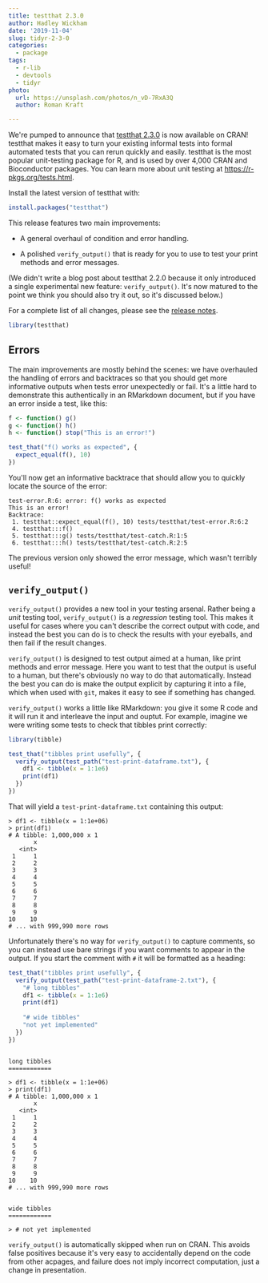 ```yaml
---
title: testthat 2.3.0
author: Hadley Wickham
date: '2019-11-04'
slug: tidyr-2-3-0
categories:
  - package
tags:
  - r-lib
  - devtools
  - tidyr
photo:
  url: https://unsplash.com/photos/n_vD-7RxA3Q
  author: Roman Kraft

---
```




We're pumped to announce that [testthat 2.3.0](http://testthat.r-lib.org) is now available on CRAN! 
testthat makes it easy to turn your existing informal tests into formal automated tests that you can rerun quickly and easily. 
testthat is the most popular unit-testing package for R, and is used by over 4,000 CRAN and Bioconductor packages. 
You can learn more about unit testing at <https://r-pkgs.org/tests.html>. 

Install the latest version of testthat with:


```r
install.packages("testthat")
```

This release features two main improvements:

* A general overhaul of condition and error handling.

* A polished `verify_output()` that is ready for you to use to test your
  print methods and error messages.

(We didn't write a blog post about testthat 2.2.0 because it only introduced a single experimental new feature: `verify_output()`. 
It's now matured to the point we think you should also try it out, so it's discussed below.)

For a complete list of all changes, please see the [release notes](https://testthat.r-lib.org/news/index.html#testthat-2-3-0).  


```r
library(testthat)
```

## Errors

The main improvements are mostly behind the scenes: we have overhauled the handling of errors and backtraces so that you should get more informative outputs when tests error unexpectedly or fail. 
It's a little hard to demonstrate this authentically in an RMarkdown document, but if you have an error inside a test, like this:


```r
f <- function() g()
g <- function() h()
h <- function() stop("This is an error!")

test_that("f() works as expected", {
  expect_equal(f(), 10)
})
```

You'll now get an informative backtrace that should allow you to quickly locate the source of the error:

```
test-error.R:6: error: f() works as expected
This is an error!
Backtrace:
 1. testthat::expect_equal(f(), 10) tests/testthat/test-error.R:6:2
 4. testthat:::f()
 5. testthat:::g() tests/testthat/test-catch.R:1:5
 6. testthat:::h() tests/testthat/test-catch.R:2:5
```

The previous version only showed the error message, which wasn't terribly useful!

## `verify_output()`

`verify_output()` provides a new tool in your testing arsenal. 
Rather being a _unit_ testing tool, `verify_output()` is a _regression_ testing tool.
This makes it useful for cases where you can't describe the correct output with code, and instead the best you can do is to check the results with your eyeballs, and then fail if the result changes.

`verify_output()` is designed to test output aimed at a human, like print methods and error message.
Here you want to test that the output is useful to a human, but there's obviously no way to do that automatically.
Instead the best you can do is make the output explicit by capturing it into a file, which when used with `git`, makes it easy to see if something has changed.

`verify_output()` works a little like RMarkdown: you give it some R code and it will run it and interleave the input and ouptut.
For example, imagine we were writing some tests to check that tibbles print correctly:




```r
library(tibble)

test_that("tibbles print usefully", {
  verify_output(test_path("test-print-dataframe.txt"), {
    df1 <- tibble(x = 1:1e6)
    print(df1)
  })
})
```

That will yield a `test-print-dataframe.txt` containing this output:

```
> df1 <- tibble(x = 1:1e+06)
> print(df1)
# A tibble: 1,000,000 x 1
       x
   <int>
 1     1
 2     2
 3     3
 4     4
 5     5
 6     6
 7     7
 8     8
 9     9
10    10
# ... with 999,990 more rows

```

Unfortunately there's no way for `verify_output()` to capture comments, so you can instead use bare strings if you want comments to appear in the output. If you start the comment with `#` it will be formatted as a heading:


```r
test_that("tibbles print usefully", {
  verify_output(test_path("test-print-dataframe-2.txt"), {
    "# long tibbles"
    df1 <- tibble(x = 1:1e6)
    print(df1)
    
    "# wide tibbles"
    "not yet implemented"
  })
})
```

```

long tibbles
============

> df1 <- tibble(x = 1:1e+06)
> print(df1)
# A tibble: 1,000,000 x 1
       x
   <int>
 1     1
 2     2
 3     3
 4     4
 5     5
 6     6
 7     7
 8     8
 9     9
10    10
# ... with 999,990 more rows


wide tibbles
============

> # not yet implemented
```

`verify_output()` is automatically skipped when run on CRAN.
This avoids false positives because it's very easy to accidentally depend on the code from other acpages, and failure does not imply incorrect computation, just a change in presentation.
